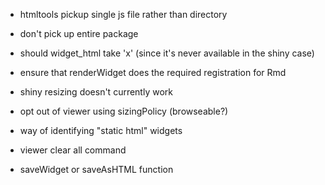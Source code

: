 
- htmltools pickup single js file rather than directory

- don't pick up entire package

- should widget_html take 'x' (since it's never available in the shiny case)

- ensure that renderWidget does the required registration for Rmd

- shiny resizing doesn't currently work

- opt out of viewer using sizingPolicy (browseable?)

- way of identifying "static html" widgets 

- viewer clear all command

- saveWidget or saveAsHTML function